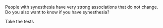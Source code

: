 People with synesthesia have very strong associations that do not change. Do you also want to know if you have synesthesia?

<router-link to="/tests" class="link">Take the tests</router-link>

<!--
Heb je een van de tests al eerder gedaan en de gegevens opgeslagen? Bekijk je resultaten dan hier:
<router-link to="/results" class="link">Mijn resultaten</router-link> -->
